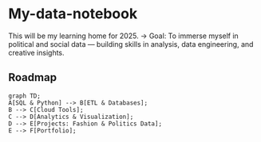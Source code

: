 # My-data-notebook
This will be my learning home for 2025.
→ Goal: To immerse myself in political and social data — building skills in analysis, data engineering, and creative insights.

## Roadmap 
``` mermaid
graph TD;
A[SQL & Python] --> B[ETL & Databases];
B --> C[Cloud Tools];
C --> D[Analytics & Visualization];
D --> E[Projects: Fashion & Politics Data];
E --> F[Portfolio];
